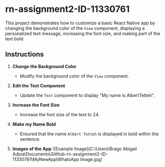 # rn-assignment2-ID-11330761
This project demonstrates how to customize a basic React Native app by changing the background color of the `View` component, displaying a personalized text message, increasing the font size, and making part of the text bold.

## Instructions

1. **Change the Background Color**
   - Modify the background color of the `View` component.

2. **Edit the Text Component**
   - Update the `Text` component to display "My name is AlbertTetteh".


3. **Increase the Font Size**
   - Increase the font size of the text to 24.

4. **Make my Name Bold**
   - Ensured that the name `Albert Tetteh` is displayed in bold within the sentence.
5. **Images of the App**
![Example Image](C:\Users\Brago Abigail Adjoa\Documents\GitHub\-rn-assignment2-ID-11330761\MyNewApp\WhatsApp Image.jpg)



   
